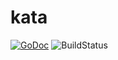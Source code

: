 # kata
[![GoDoc](https://godoc.org/github.com/arvenil/kata?status.svg)](https://pkg.go.dev/github.com/arvenil/kata?tab=doc)
![BuildStatus](https://github.com/arvenil/kata/workflows/go/badge.svg)
